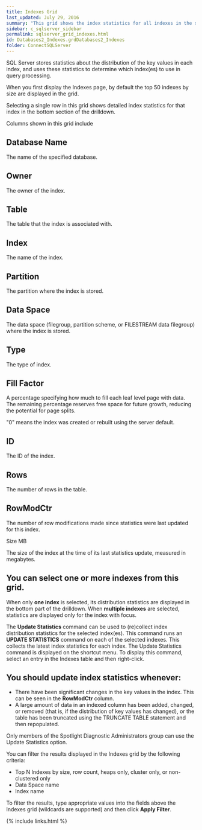 ```yaml
---
title: Indexes Grid
last_updated: July 29, 2016
summary: "This grid shows the index statistics for all indexes in the selected tables."
sidebar: c_sqlserver_sidebar
permalink: sqlserver_grid_indexes.html
id: Databases2_Indexes.grdDatabases2_Indexes
folder: ConnectSQLServer
---
```



SQL Server stores statistics about the distribution of the key values in each index, and uses these statistics to determine which index(es) to use in query processing.

When you first display the Indexes page, by default the top 50 indexes by size are displayed in the grid.

Selecting a single row in this grid shows detailed index statistics for that index in the bottom section of the drilldown.

Columns shown in this grid include

## Database Name

The name of the specified database.

## Owner

The owner of the index.

## Table

The table that the index is associated with.

## Index

The name of the index.

## Partition

The partition where the index is stored.

## Data Space

The data space (filegroup, partition scheme, or FILESTREAM data filegroup) where the index is stored.

## Type

The type of index.

## Fill Factor

A percentage specifying how much to fill each leaf level page with data. The remaining percentage reserves free space for future growth, reducing the potential for page splits.

"0" means the index was created or rebuilt using the server default.

## ID

The ID of the index.

## Rows

The number of rows in the table.

## RowModCtr

The number of row modifications made since statistics were last updated for this index.

Size MB

The size of the index at the time of its last statistics update, measured in megabytes.

## You can select one or more indexes from this grid.

When only **one index** is selected, its distribution statistics are displayed in the bottom part of the drilldown. When **multiple indexes** are selected, statistics are displayed only for the index with focus.

The **Update Statistics** command can be used to (re)collect index distribution statistics for the selected index(es). This command runs an **UPDATE STATISTICS** command on each of the selected indexes. This collects the latest index statistics for each index. The Update Statistics command is displayed on the shortcut menu. To display this command, select an entry in the Indexes table and then right-click.

## You should update index statistics whenever:

* There have been significant changes in the key values in the index. This can be seen in the **RowModCtr** column.
* A large amount of data in an indexed column has been added, changed, or removed (that is, if the distribution of key values has changed), or the table has been truncated using the TRUNCATE TABLE statement and then repopulated.

<note type="note">Only members of the Spotlight Diagnostic Administrators group can use the Update Statistics option.</note>

You can filter the results displayed in the Indexes grid by the following criteria:

* Top N Indexes by size, row count, heaps only, cluster only, or non-clustered only
* Data Space name
* Index name

To filter the results, type appropriate values into the fields above the Indexes grid (wildcards are supported) and then click **Apply Filter**.


{% include links.html %}
